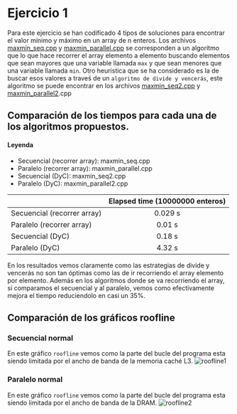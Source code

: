 # Ejercicio 1

Para este ejercicio se han codificado 4 tipos de soluciones para encontrar el valor mínimo y máximo en un array de n enteros.
Los archivos [maxmin_seq.cpp](https://github.com/ESI-ARCO-21-22/lab3-albertovazquez-alvaroramos/blob/main/results/task1/src/maxmin_seq.cpp) y [maxmin_parallel.cpp](https://github.com/ESI-ARCO-21-22/lab3-albertovazquez-alvaroramos/blob/main/results/task1/src/maxmin_parallel.cpp) se corresponden a un algoritmo que lo que hace recorrer el array elemento a elemento buscando elementos que sean mayores que una variable llamada `max` y que sean menores que una variable llamada `min`.
Otro heuristica que se ha considerado es la de buscar esos valores a traveś de un `algoritmo de divide y vencerás`, este algoritmo se puede encontrar en los archivos [maxmin_seq2.cpp](https://github.com/ESI-ARCO-21-22/lab3-albertovazquez-alvaroramos/blob/main/results/task1/src/maxmin_seq2.cpp) y [maxmin_parallel2](https://github.com/ESI-ARCO-21-22/lab3-albertovazquez-alvaroramos/blob/main/results/task1/src/maxmin_parallel2.cpp).cpp

## Comparación de los tiempos para cada una de los algoritmos propuestos.
#### Leyenda

- Secuencial (recorrer array): maxmin_seq.cpp 
- Paralelo (recorrer array): maxmin_parallel.cpp
- Secuencial (DyC): maxmin_seq2.cpp
- Paralelo (DyC): maxmin_parallel2.cpp

|                             |      Elapsed time (10000000 enteros)|
|-----------------------------|:-----------------------------------:|
| Secuencial (recorrer array) |               0.029 s               |
| Paralelo (recorrer array)   |               0.01 s                |
| Secuencial (DyC)            |                0.18 s               |
| Paralelo (DyC)              |               4.32 s                |

En los resultados vemos claramente como las estrategias de divide y vencerás no son tan óptimas como las de ir recorriendo el array elemento por elemento. Además en los algoritmos donde se va recorriendo el array, si comparamos el secuencial y al paralelo, vemos como efectivamente mejora el tiempo reduciendolo en casi un 35%.

## Comparación de los gráficos roofline
### Secuencial normal
En este gráfico `roofline` vemos como la parte del bucle del programa esta siendo limitada por el ancho de banda de la memoria caché L3.
![roofline1](https://i.imgur.com/Rho3TWm.png)

### Paralelo normal
En este gráfico `roofline` vemos como la parte del bucle del programa esta siendo limitada por el ancho de banda de la DRAM.
![roofline2](https://i.imgur.com/yorxWlg.png)